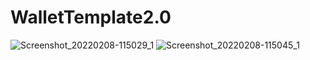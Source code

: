 # WalletTemplate2.0
![Screenshot_20220208-115029_1](https://user-images.githubusercontent.com/82580142/152975781-dabbd67b-634a-4b54-b5c7-3429bb58887d.png)
![Screenshot_20220208-115045_1](https://user-images.githubusercontent.com/82580142/152975945-aa8c5129-905d-4f41-b4b3-11d5e6966a14.png)
